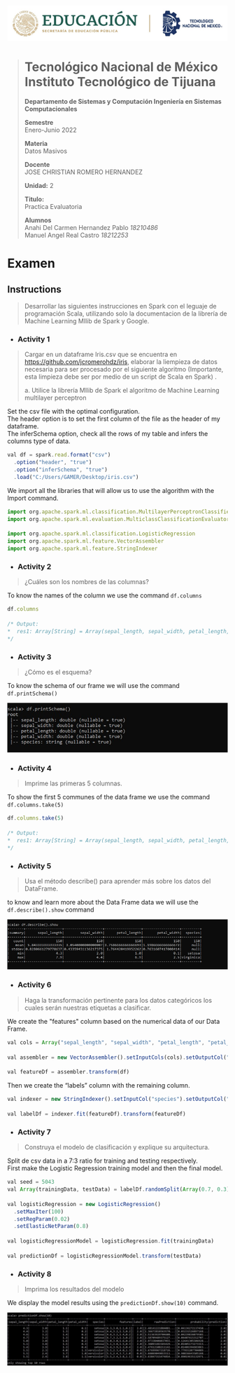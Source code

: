 <p align="center">
  <img src="/Images/Title.png" />
</p>

> # Tecnológico Nacional de México Instituto Tecnológico de Tijuana
>
>
> **Departamento de Sistemas y Computación Ingeniería en Sistemas Computacionales**
>
> **Semestre**<br>
> Enero-Junio 2022
>
> **Materia**<br>
> Datos Masivos
>
> **Docente**<br>
> JOSE CHRISTIAN ROMERO HERNANDEZ
>
> **Unidad:** 2
>
> **Titulo:**<br>
> Practica Evaluatoria
>
> **Alumnos**<br>
> Anahi Del Carmen Hernandez Pablo *18210486* <br>
> Manuel Angel Real Castro  *18212253*

# Examen 
## Instructions
> Desarrollar las siguientes instrucciones en Spark con el leguaje de programación Scala,
> utilizando solo la documentacion de la librería de Machine Learning Mllib de Spark y
> Google.

- ### Activity 1
> Cargar en un dataframe Iris.csv que se encuentra en
> https://github.com/jcromerohdz/iris, elaborar la liempieza de datos necesaria para ser
> procesado por el siguiente algoritmo (Importante, esta limpieza debe ser por
> medio de un script de Scala en Spark) . 
> 
> a. Utilice la librería Mllib de Spark el algoritmo de Machine Learning multilayer
> perceptron

Set the csv file with the optimal configuration. <br>
The header option is to set the first column of the file as the header of my dataframe. <br>
The inferSchema option, check all the rows of my table and infers the columns type of data. <br>

```js
val df = spark.read.format("csv")
  .option("header", "true")
  .option("inferSchema", "true")
  .load("C:/Users/GAMER/Desktop/iris.csv")
```
We import all the libraries that will allow us to use the algorithm with the Import command.

```js
import org.apache.spark.ml.classification.MultilayerPerceptronClassifier
import org.apache.spark.ml.evaluation.MulticlassClassificationEvaluator

import org.apache.spark.ml.classification.LogisticRegression
import org.apache.spark.ml.feature.VectorAssembler
import org.apache.spark.ml.feature.StringIndexer
```

- ### Activity 2
> ¿Cuáles son los nombres de las columnas?

To know the names of the column we use the command `df.columns`

```js
df.columns

/* Output:
*  res1: Array[String] = Array(sepal_length, sepal_width, petal_length, petal_width, species)
*/
```

- ### Activity 3
> ¿Cómo es el esquema?

To know the schema of our frame we will use the command `df.printSchema()`

<p>
  <img src="/Images/EvaluatoryPractice/img1.jpg" />
</p>

- ### Activity 4
> Imprime las primeras 5 columnas.

To show the first 5 communes of the data frame we use the command `df.columns.take(5)`

```js
df.columns.take(5)

/* Output:
*  res1: Array[String] = Array(sepal_length, sepal_width, petal_length, petal_width, species)
*/
```

- ### Activity 5
> Usa el método describe() para aprender más sobre los datos del DataFrame.

to know and learn more about the Data Frame data we will use the `df.describe().show` command

<p>
  <img src="/Images/EvaluatoryPractice/img2.jpg" />
</p>

- ### Activity 6
> Haga la transformación pertinente para los datos categóricos los cuales serán
nuestras etiquetas a clasificar.

We create the "features" column based on the numerical data of our Data Frame.

```js
val cols = Array("sepal_length", "sepal_width", "petal_length", "petal_width")

val assembler = new VectorAssembler().setInputCols(cols).setOutputCol("features")

val featureDf = assembler.transform(df)
```

Then we create the “labels” column with the remaining column.

```js
val indexer = new StringIndexer().setInputCol("species").setOutputCol("label")

val labelDf = indexer.fit(featureDf).transform(featureDf)
```

- ### Activity 7
 > Construya el modelo de clasificación y explique su arquitectura.
 
Split de csv data in a 7:3 ratio for training and testing respectively. <br>
First make the Logistic Regression training model and then the final model. <br>

```js
val seed = 5043
val Array(trainingData, testData) = labelDf.randomSplit(Array(0.7, 0.3), seed)

val logisticRegression = new LogisticRegression()
  .setMaxIter(100)
  .setRegParam(0.02)
  .setElasticNetParam(0.8)

val logisticRegressionModel = logisticRegression.fit(trainingData)

val predictionDf = logisticRegressionModel.transform(testData)
```

- ### Activity 8
> Imprima los resultados del modelo

We display the model results using the `predictionDf.show(10)` command.

<p>
  <img src="/Images/EvaluatoryPractice/img3.jpg" />
</p>
